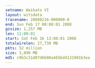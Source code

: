 ```yaml
---
setname: Waikato VI
layout: witsdata
tracename: 20080216-000000-0
end: Sun Feb 17 00:00:01 2008
gzsize: 1,257 MB
len: 11:00:01
start: Sat Feb 16 13:00:01 2008
totalwirelen: 27,730 MB
pkts: 52 million
size: 3,890 MB
md5: c9b3c31d07d6608a465bd4131901b3ea
---
```

